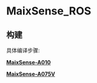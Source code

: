 # MaixSense_ROS


## 构建

具体编译步骤:

[**MaixSense-A010**](https://wiki.sipeed.com/hardware/zh/maixsense/maixsense-a075v/maixsense-a075v.html#%E6%8E%A5%E5%85%A5-ROS1)

**[MaixSense-A075V](https://wiki.sipeed.com/hardware/zh/maixsense/maixsense-a075v/maixsense-a075v.html#%E4%BA%8C%E6%AC%A1%E5%BC%80%E5%8F%91%EF%BC%9A%E6%8E%A5%E5%85%A5-ROS)**